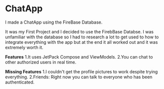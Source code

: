 # ChatApp
I made a ChatApp using the FireBase Database.

It was my First Project and I decided to use the FirebBase Databse. I was unfamiliar with the database so I had to research a lot 
to get used to how to integrate everything with the app but at the end it all worked out and it was extremely worth it.

**Features**
1.It uses JetPack Compose and ViewModels.
2.You can chat to other authorized users in real time.

**Missing Features**
1.I couldn't get the profile pictures to work despite trying everything.
2.Friends: Right now you can talk to everyone who has been authenticated.
